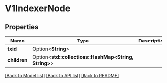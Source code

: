 # V1IndexerNode

## Properties

| Name         | Type                                                  | Description | Notes      |
| ------------ | ----------------------------------------------------- | ----------- | ---------- |
| **txid**     | Option<**String**>                                    |             | [optional] |
| **children** | Option<**std::collections::HashMap<String, String>**> |             | [optional] |

[[Back to Model list]](../README.md#documentation-for-models) [[Back to API list]](../README.md#documentation-for-api-endpoints) [[Back to README]](../README.md)
